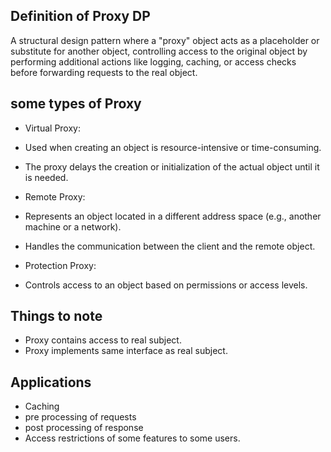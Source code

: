 ## Definition of Proxy DP

A structural design pattern where a "proxy" object acts as a placeholder or substitute for another object, 
controlling access to the original object by performing additional actions
 like logging, caching, or access checks before forwarding requests to the real object.

## some types of Proxy

-  Virtual Proxy: 
  - Used when creating an object is resource-intensive or time-consuming.
  - The proxy delays the creation or initialization of the actual object until it is needed.

-  Remote Proxy:
  - Represents an object located in a different address space (e.g., another machine or a network).
  - Handles the communication between the client and the remote object.

-  Protection Proxy:
  - Controls access to an object based on permissions or access levels.


## Things to note

-  Proxy contains access to real subject.
- Proxy implements same interface as real subject.

## Applications

-  Caching
- pre processing of requests
- post processing of response
- Access restrictions of some features to some users.